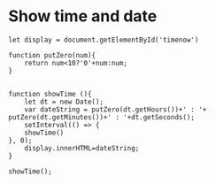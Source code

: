 

# Show time and date 
    let display = document.getElementById('timenow')

    function putZero(num){
        return num<10?'0'+num:num;
    }


    function showTime (){
        let dt = new Date();
        var dateString = putZero(dt.getHours())+' : '+ putZero(dt.getMinutes())+' : '+dt.getSeconds();
        setInterval(() => {
        showTime()
    }, 0);
        display.innerHTML=dateString;
    }

    showTime();